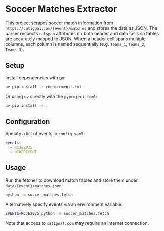 # Soccer Matches Extractor

This project scrapes soccer match information from `https://catigoal.com/{event}/matches` and
stores the data as JSON. The parser respects `colspan` attributes on both header and data
cells so tables are accurately mapped to JSON. When a header cell spans multiple columns,
each column is named sequentially (e.g. `Teams_1`, `Teams_2`, `Teams_3`).

## Setup

Install dependencies with [uv](https://github.com/astral-sh/uv):

```bash
uv pip install -r requirements.txt
```

Or using `uv` directly with the `pyproject.toml`:

```bash
uv pip install -e .
```

## Configuration

Specify a list of events in `config.yaml`:

```yaml
events:
  - RCJE2025
  - OTHEREVENT
```

## Usage

Run the fetcher to download match tables and store them under `data/{event}/matches.json`:

```bash
python -m soccer_matches.fetch
```

Alternatively specify events via an environment variable:

```bash
EVENTS=RCJE2025 python -m soccer_matches.fetch
```

Note that access to `catigoal.com` may require an internet connection.
